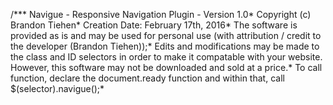 /*** Navigue - Responsive Navigation Plugin - Version 1.0* Copyright (c) Brandon Tiehen* Creation Date: February 17th, 2016* The software is provided as is and may be used for personal use (with attribution / credit to the developer (Brandon Tiehen));* Edits and modifications may be made to the class and ID selectors in order to make it compatable with your website. However, this software may not be downloaded and sold at a price.* To call function, declare the document.ready function and within that, call $(selector).navigue();*
